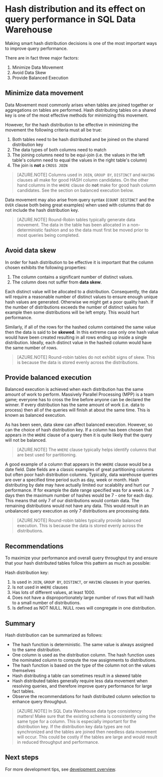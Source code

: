 <properties
   pageTitle="Hash distribution and its effect on query performance in SQL Data Warehouse | Microsoft Azure"
   description="Learn about hash distributed tables and how they affect query performance in Azure SQL Data Warehouse for developing solutions."
   services="sql-data-warehouse"
   documentationCenter="NA"
   authors="jrowlandjones"
   manager="barbkess"
   editor=""/>

<tags
   ms.service="sql-data-warehouse"
   ms.devlang="NA"
   ms.topic="article"
   ms.tgt_pltfrm="NA"
   ms.workload="data-services"
   ms.date="09/22/2015"
   ms.author="JRJ@BigBangData.co.uk;barbkess"/>

# Hash distribution and its effect on query performance in SQL Data Warehouse

Making smart hash distribution decisions is one of the most important ways to improve query performance.  

There are in fact three major factors:

1. Minimize Data Movement
2. Avoid Data Skew
3. Provide Balanced Execution

## Minimize data movement
Data Movement most commonly arises when tables are joined together or aggregations on tables are performed. Hash distributing tables on a shared key is one of the most effective methods for minimizing this movement.

However, for the hash distribution to be effective in minimizing the movement the following criteria must all be true:

1. Both tables need to be hash distributed and be joined on the shared distribution key
2. The data types of both columns need to match
3. The joining columns need to be equi-join (i.e. the values in the left table's column need to equal the values in the right table's column)
4. The join is **not** a `CROSS JOIN`

> [AZURE.NOTE] Columns used in `JOIN`, `GROUP BY`, `DISTINCT` and `HAVING` clauses all make for good HASH column candidates. On the other hand columns in the `WHERE` clause do **not** make for good hash column candidates. See the section on balanced execution below.

Data movement may also arise from query syntax (`COUNT DISTINCT` and the `OVER` clause both being great examples) when used with columns that do not include the hash distribution key.

> [AZURE.NOTE] Round-Robin tables typically generate data movement. The data in the table has been allocated in a non-deterministic fashion and so the data must first be moved prior to most queries being completed.

## Avoid data skew
In order for hash distribution to be effective it is important that the column chosen exhibits the following properties:

1. The column contains a significant number of distinct values.
2. The column does not suffer from **data skew**.

Each distinct value will be allocated to a distribution. Consequently, the data will require a reasonable number of distinct values to ensure enough unique hash values are generated. Otherwise we might get a poor quality hash. If the number of distributions exceeds the number of distinct values for example then some distributions will be left empty. This would hurt performance.

Similarly, if all of the rows for the hashed column contained the same value then the data is said to be **skewed**. In this extreme case only one hash value would have been created resulting in all rows ending up inside a single distribution. Ideally, each distinct value in the hashed column would have the same number of rows.

> [AZURE.NOTE] Round-robin tables do not exhibit signs of skew. This is because the data is stored evenly across the distributions.

## Provide balanced execution
Balanced execution is achieved when each distribution has the same amount of work to perform. Massively Parallel Processing (MPP) is a team game; everyone has to cross the line before anyone can be declared the winner. If every distribution has the same amount of work (i.e. data to process) then all of the queries will finish at about the same time. This is known as balanced execution.

As has been seen, data skew can affect balanced execution. However, so can the choice of hash distribution key. If a column has been chosen that appears in the `WHERE` clause of a query then it is quite likely that the query will not be balanced.  

> [AZURE.NOTE] The `WHERE` clause typically helps identify columns that are best used for partitioning.

A good example of a column that appears in the `WHERE` clause would be a date field.  Date fields are a classic examples of great partitioning columns but often poor hash distribution columns. Typically, data warehouse queries are over a specified time period such as day, week or month. Hash distributing by date may have actually limited our scalablity and hurt our performance. If for example the date range specified was for a week i.e. 7 days then the maximum number of hashes would be 7 - one for each day. This means that only 7 of our distributions would contain data. The remaining distributions would not have any data. This would result in an unbalanced query execution as only 7 distributions are processing data.

> [AZURE.NOTE] Round-robin tables typically provide balanced execution. This is because the data is stored evenly across the distributions.

## Recommendations
To maximize your performance and overall query throughput try and ensure that your hash distributed tables follow this pattern as much as possible:

Hash distribution key:

1. Is used in `JOIN`, `GROUP BY`, `DISTINCT`, or `HAVING` clauses in your queries.
2. Is not used in `WHERE` clauses
3. Has lots of different values, at least 1000.
4. Does not have a disproportionately large number of rows that will hash to a small number of distributions.
5. Is defined as NOT NULL. NULL rows will congregate in one distribution.

## Summary

Hash distribution can be summarized as follows:

- The hash function is deterministic. The same value is always assigned to the same distribution.
- One column is used as the distribution column. The hash function uses the nominated column to compute the row assignments to distributions.
- The hash function is based on the type of the column not on the values themselves
- Hash distributing a table can sometimes result in a skewed table
- Hash distributed tables generally require less data movement when resolving queries, and therefore improve query performance for large fact tables.
- Observe the recommendations for hash distributed column selection to enhance query throughput.

> [AZURE.NOTE] In SQL Data Warehouse data type consistency matters! Make sure that the existing schema is consistently using the same type for a column. This is especially important for the distribution key. If the distribution key data types are not synchronized and the tables are joined then needless data movement will occur. This could be costly if the tables are large and would result in reduced throughput  and performance.


## Next steps
For more development tips, see [development overview][].

<!--Image references-->

<!--Article references-->
[development overview]: sql-data-warehouse-overview-develop.md

<!--MSDN references-->

<!--Other Web references-->
